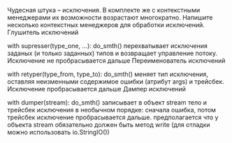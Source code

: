 Чудесная штука – исключения. В комплекте же с контекстными менеджерами их возможности возрастают многократно.
Напишите несколько контекстных менеджеров для обработки исключений. 
Глушитель исключений

with supresser(type_one, ...): 
    do_smth()
перехватывает исключения заданых (и только заданных) типов и возвращает управление потоку. Исключение не пробрасывается дальше
Переименователь исключений

with retyper(type_from, type_to): 
    do_smth()
меняет тип исключения, оставляя неизменными содержимое ошибки (атрибут args) и трейсбек. Исключение пробрасывается дальше
Дампер исключений

with dumper(stream): 
    do_smth()
записывает в объект stream тело и трейсбек исключения в необычном порядке: сначала ошибка, потом трейсбек исключение пробрасывается дальше.
предполагается что у объекта stream обязательно должен быть метод write (для отладки можно использовать io.StringIO())
